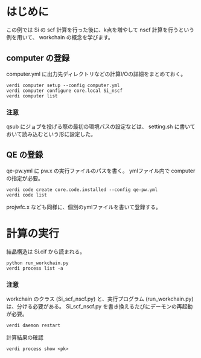 
# はじめに
この例では Si の scf 計算を行った後に、k点を増やして nscf 計算を行うという例を用いて、 workchain の概念を学びます。

## computer の登録
computer.yml に出力先ディレクトリなどの計算I/Oの詳細をまとめておく。
```
verdi computer setup --config computer.yml
verdi computer configure core.local Si_nscf
verdi computer list
```

### 注意
qsub にジョブを投げる際の最初の環境パスの設定などは、 setting.sh に書いておいて読み込むという形に設定した。


## QE の登録
qe-pw.yml に pw.x の実行ファイルのパスを書く。
ymlファイル内で computer の指定が必要。
```
verdi code create core.code.installed --config qe-pw.yml
verdi code list
```
projwfc.x なども同様に、個別のymlファイルを書いて登録する。

# 計算の実行
結晶構造は Si.cif から読まれる。
```
python run_workchain.py
verdi process list -a
```
### 注意
workchain のクラス (Si_scf_nscf.py) と、実行プログラム (run_workchain.py) は、分ける必要がある。
Si_scf_nscf.py を書き換えるたびにデーモンの再起動が必要。
```
verdi daemon restart
```

計算結果の確認
```
verdi process show <pk>
```